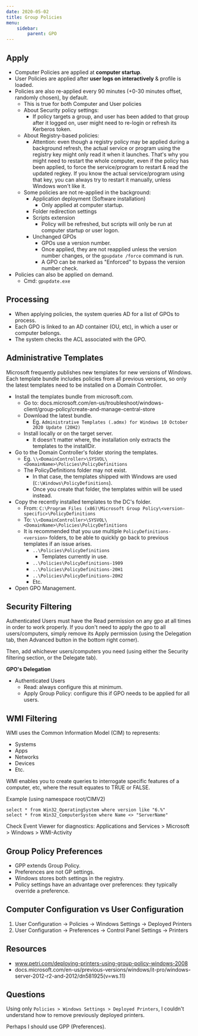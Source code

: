 ```yaml
---
date: 2020-05-02
title: Group Policies
menu:
    sidebar:
        parent: GPO
---
```


## Apply
- Computer Policies are applied at __computer startup__.
- User Policies are applied after __user logs on interactively__ & profile is loaded.
- Policies are also re-applied every 90 minutes (+0-30 minutes offset, randomly chosen), by default.
	+ This is true for both Computer and User policies
	+ About Security policy settings:
		- If policy targets a group, and user has been added to that group after it logged on, user might need to re-login or refresh its Kerberos token.
	+ About Registry-based policies:
		- Attention: even though a registry policy may be applied during a background refresh,
		  the actual service or program using the registry key might only read it when it launches.
		  That's why you might need to restart the whole computer, even if the policy has been applied, to force the service/program to restart & read the updated regkey. If you know the actual service/program using that key, you can always try to restart it manually, unless Windows won't like it.
	+ Some policies are not re-applied in the background:
		+ Application deployment (Software installation)
			- Only applied at computer startup.
		+ Folder redirection settings
		+ Scripts extension
			- Policy will be refreshed, but scripts will only be run at computer startup or user logon.
		+ Unchanged GPOs
			- GPOs use a version number.
			- Once applied, they are not reapplied unless the version number changes, or the `gpupdate /force` command is run.
			- A GPO can be marked as "Enforced" to bypass the version number check.
- Policies can also be applied on demand.
	+ Cmd: `gpupdate.exe`


## Processing
- When applying policies, the system queries AD for a list of GPOs to process.
- Each GPO is linked to an AD container (OU, etc), in which a user or computer belongs.
- The system checks the ACL associated with the GPO.


## Administrative Templates
Microsoft frequently publishes new templates for new versions of Windows. Each template bundle includes policies from all previous versions, so only the latest templates need to be installed on a Domain Controller.

- Install the templates bundle from microsoft.com.
	+ Go to: docs.microsoft.com/en-us/troubleshoot/windows-client/group-policy/create-and-manage-central-store
	+ Download the latest bundle.
		+ Eg. `Administrative Templates (.admx) for Windows 10 October 2020 Update (20H2)`
	+ Install locally or on the target server.
		- It doesn't matter where, the installation only extracts the templates to the installDir.
- Go to the Domain Controller's folder storing the templates.
	+ Eg. `\\<DomainController>\SYSVOL\<DomainName>\Policies\PolicyDefinitions`
	+ The PolicyDefinitions folder may not exist.
		- In that case, the templates shipped with Windows are used (`C:\Windows\PolicyDefinitions`).
		- Once you create that folder, the templates within will be used instead.
- Copy the recently installed templates to the DC's folder.
	+ From: `C:\Program Files (x86)\Microsoft Group Policy\<version-specific>\PolicyDefinitions`
	+ To: `\\<DomainController>\SYSVOL\<DomainName>\Policies\PolicyDefinitions`
	* It is recommended that you use multiple `PolicyDefinitions-<version>` folders, to be able to quickly go back to previous templates if an issue arises.
		+ `..\Policies\PolicyDefinitions`
			* Templates currently in use.
		+ `..\Policies\PolicyDefinitions-1909`
		+ `..\Policies\PolicyDefinitions-20H1`
		+ `..\Policies\PolicyDefinitions-20H2`
		+ Etc.
- Open GPO Management.


## Security Filtering
Authenticated Users must have the Read permission on any gpo at all times in order to work properly.
If you don't need to apply the gpo to all users/computers, simply remove its Apply permission (using the Delegation tab, then Advanced button in the bottom right corner).

Then, add whichever users/computers you need (using either the Security filtering section, or the Delegate tab).


__GPO's Delegation__

- Authenticated Users
	+ Read: always configure this at minimum.
	+ Apply Group Policy: configure this if GPO needs to be applied for all users.


## WMI Filtering
WMI uses the Common Information Model (CIM) to represents:

- Systems
- Apps
- Networks
- Devices
- Etc.

WMI enables you to create queries to interrogate specific features of a computer, etc, where the result equates to TRUE or FALSE.

Example (using namespace root/CIMV2)
```
select * from Win32_OperatingSystem where version like "6.%"
select * from Win32_ComputerSystem where Name <> "ServerName"
```

Check Event Viewer for diagnostics: Applications and Services > Microsoft > Windows > WMI-Activity



## Group Policy Preferences
- GPP extends Group Policy.
- Preferences are not GP settings.
- Windows stores both settings in the registry.
- Policy settings have an advantage over preferences: they typically override a preference.



## Computer Configuration vs User Configuration
1) User Configuration -> Policies -> Windows Settings -> Deployed Printers
2) User Configuration -> Preferences -> Control Panel Settings -> Printers


## Resources
- www.petri.com/deploying-printers-using-group-policy-windows-2008
- docs.microsoft.com/en-us/previous-versions/windows/it-pro/windows-server-2012-r2-and-2012/dn581925(v=ws.11)


## Questions
Using only `Policies > Windows Settings > Deployed Printers`, I couldn't understand how to remove previously deployed printers.

Perhaps I should use GPP (Preferences).